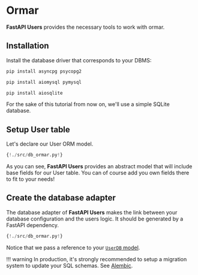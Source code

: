 # Ormar

**FastAPI Users** provides the necessary tools to work with ormar.

## Installation

Install the database driver that corresponds to your DBMS:

```sh
pip install asyncpg psycopg2
```

```sh
pip install aiomysql pymysql
```

```sh
pip install aiosqlite
```

For the sake of this tutorial from now on, we'll use a simple SQLite database.

## Setup User table

Let's declare our User ORM model.

```py hl_lines="12-16"
{!./src/db_ormar.py!}
```

As you can see, **FastAPI Users** provides an abstract model that will
include base fields for our User table. You can of course add you own fields
there to fit to your needs!

## Create the database adapter

The database adapter of **FastAPI Users** makes the link between your
database configuration and the users logic. It should be generated by a FastAPI dependency.

```py hl_lines="23-24"
{!./src/db_ormar.py!}
```

Notice that we pass a reference to your [`UserDB` model](../models.md).

!!! warning
    In production, it's strongly recommended to setup a migration system to
    update your SQL schemas. See
    [Alembic](https://alembic.sqlalchemy.org/en/latest/).
